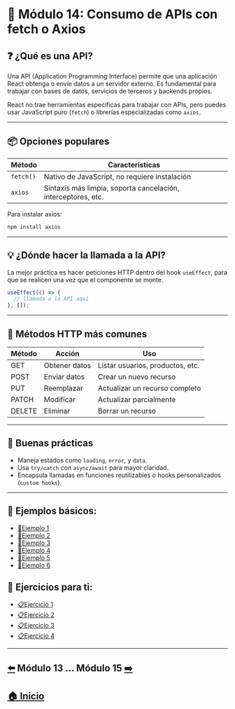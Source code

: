 # 📘 Módulo 14: Consumo de APIs con fetch o Axios

## ❓ ¿Qué es una API?

Una API (Application Programming Interface) permite que una aplicación React obtenga o envíe datos a un servidor externo. Es fundamental para trabajar con bases de datos, servicios de terceros y backends propios.

React no trae herramientas específicas para trabajar con APIs, pero puedes usar JavaScript puro (`fetch`) o librerías especializadas como `axios`.

---

## 📦 Opciones populares

| Método      | Características                            |
|-------------|---------------------------------------------|
| `fetch()`   | Nativo de JavaScript, no requiere instalación |
| `axios`     | Sintaxis más limpia, soporta cancelación, interceptores, etc. |

Para instalar axios:

```bash
npm install axios
```

---

## 💡 ¿Dónde hacer la llamada a la API?

La mejor práctica es hacer peticiones HTTP dentro del hook `useEffect`, para que se realicen una vez que el componente se monte.

```jsx
useEffect(() => {
  // llamada a la API aquí
}, []);
```

---

## 🔄 Métodos HTTP más comunes

| Método | Acción        | Uso                              |
|--------|---------------|-----------------------------------|
| GET    | Obtener datos | Listar usuarios, productos, etc. |
| POST   | Enviar datos  | Crear un nuevo recurso           |
| PUT    | Reemplazar    | Actualizar un recurso completo   |
| PATCH  | Modificar     | Actualizar parcialmente          |
| DELETE | Eliminar      | Borrar un recurso                |

---

## 🧠 Buenas prácticas

- Maneja estados como `loading`, `error`, y `data`.
- Usa `try/catch` con `async/await` para mayor claridad.
- Encapsula llamadas en funciones reutilizables o hooks personalizados (`custom hooks`).

---

## 🧪 Ejemplos básicos:

* [📝Ejemplo 1](./Ejemplos/Ejemplo_1.md)
* [📝Ejemplo 2](./Ejemplos/Ejemplo_2.md)
* [📝Ejemplo 3](./Ejemplos/Ejemplo_3.md)
* [📝Ejemplo 4](./Ejemplos/Ejemplo_4.md)
* [📝Ejemplo 5](./Ejemplos/Ejemplo_5.md)
* [📝Ejemplo 6](./Ejemplos/Ejemplo_6.md)

## 🎯 Ejercicios para ti:

* [📋Ejercicio 1](./Ejercicios/Ejercicio_1.md)
* [📋Ejercicio 2](./Ejercicios/Ejercicio_2.md)
* [📋Ejercicio 3](./Ejercicios/Ejercicio_3.md)
* [📋Ejercicio 4](./Ejercicios/Ejercicio_4.md)

---

## [⬅️](../Modulo_13:_React_Router_–_Navegación_entre_páginas/Modulo_13.md) Módulo 13 ... Módulo 15 [➡️](../Modulo_15:_Custom_Hooks/Modulo_15.md)

## [🏠 Inicio](../README.md)
